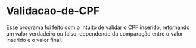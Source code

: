 # Validacao-de-CPF
Esse programa foi feito com o intuito de validar o CPF inserido, retornando um valor verdadeiro ou falso, dependendo da comparação entre o valor inserido e o valor final.
